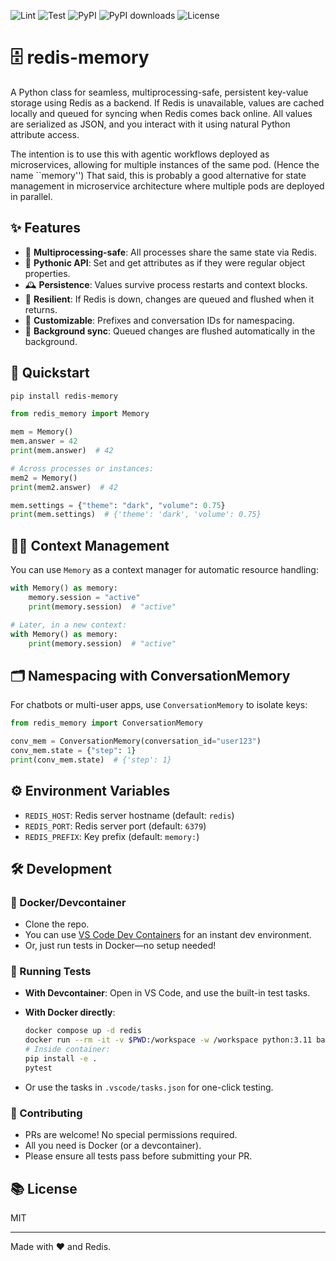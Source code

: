 ![Lint](https://github.com/sinan-ozel/redis-memory/actions/workflows/ci.yaml/badge.svg?branch=main&job=lint)
![Test](https://github.com/sinan-ozel/redis-memory/actions/workflows/ci.yaml/badge.svg?branch=main&job=test)
![PyPI](https://img.shields.io/pypi/v/redis-memory.svg)
![PyPI downloads](https://img.shields.io/pypi/dm/redis-memory.svg?label=downloads&logo=pypi)
![License](https://img.shields.io/github/license/sinan-ozel/redis-memory.svg)


# 🗄️ redis-memory

A Python class for seamless, multiprocessing-safe, persistent key-value storage
using Redis as a backend. If Redis is unavailable, values are cached locally
and queued for syncing when Redis comes back online. All values are serialized
as JSON, and you interact with it using natural Python attribute access.

The intention is to use this with agentic workflows deployed as microservices,
allowing for multiple instances of the same pod. (Hence the name ``memory'')
That said, this is probably a good alternative for state management in
microservice architecture where multiple pods are deployed in parallel.

## ✨ Features

- 🔄 **Multiprocessing-safe**: All processes share the same state via Redis.
- 🧠 **Pythonic API**: Set and get attributes as if they were regular object properties.
- 🕰️ **Persistence**: Values survive process restarts and context blocks.
- 🚦 **Resilient**: If Redis is down, changes are queued and flushed when it returns.
- 🧩 **Customizable**: Prefixes and conversation IDs for namespacing.
- 🧵 **Background sync**: Queued changes are flushed automatically in the background.

## 🚀 Quickstart

```bash
pip install redis-memory
```


```python
from redis_memory import Memory

mem = Memory()
mem.answer = 42
print(mem.answer)  # 42

# Across processes or instances:
mem2 = Memory()
print(mem2.answer)  # 42

mem.settings = {"theme": "dark", "volume": 0.75}
print(mem.settings)  # {'theme': 'dark', 'volume': 0.75}
```

## 🧑‍💻 Context Management

You can use `Memory` as a context manager for automatic resource handling:

```python
with Memory() as memory:
    memory.session = "active"
    print(memory.session)  # "active"

# Later, in a new context:
with Memory() as memory:
    print(memory.session)  # "active"
```

## 🗂️ Namespacing with ConversationMemory

For chatbots or multi-user apps, use `ConversationMemory` to isolate keys:

```python
from redis_memory import ConversationMemory

conv_mem = ConversationMemory(conversation_id="user123")
conv_mem.state = {"step": 1}
print(conv_mem.state)  # {'step': 1}
```

## ⚙️ Environment Variables

- `REDIS_HOST`: Redis server hostname (default: `redis`)
- `REDIS_PORT`: Redis server port (default: `6379`)
- `REDIS_PREFIX`: Key prefix (default: `memory:`)

## 🛠️ Development

### 🐳 Docker/Devcontainer

- Clone the repo.
- You can use [VS Code Dev Containers](https://code.visualstudio.com/docs/devcontainers/containers) for an instant dev environment.
- Or, just run tests in Docker—no setup needed!

### 🧪 Running Tests

- **With Devcontainer**: Open in VS Code, and use the built-in test tasks.
- **With Docker directly**:
  ```sh
  docker compose up -d redis
  docker run --rm -it -v $PWD:/workspace -w /workspace python:3.11 bash
  # Inside container:
  pip install -e .
  pytest
  ```

- Or use the tasks in `.vscode/tasks.json` for one-click testing.

### 🤝 Contributing

- PRs are welcome! No special permissions required.
- All you need is Docker (or a devcontainer).
- Please ensure all tests pass before submitting your PR.

## 📚 License

MIT

---

Made with ❤️ and Redis.
